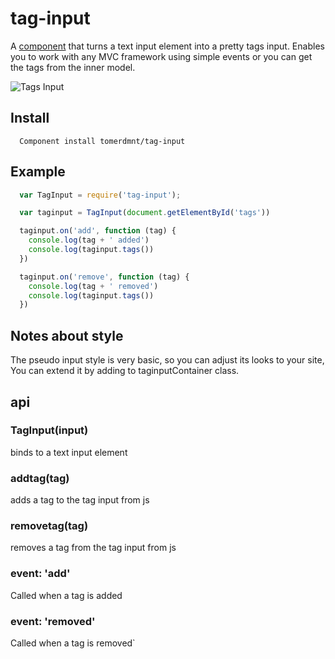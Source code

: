 
# tag-input

  A [component](http://github.com/component/component) that turns a text input element into a pretty tags input.
  Enables you to work with any MVC framework using simple events or you can get the tags from the inner model.

  ![Tags Input](http://raw.github.com/tomerdmnt/tag-input/master/screenshot.jpg)

## Install
  ```
    Component install tomerdmnt/tag-input
  ```

## Example

  ``` javascript
    var TagInput = require('tag-input');

    var taginput = TagInput(document.getElementById('tags'))

    taginput.on('add', function (tag) {
      console.log(tag + ' added')
      console.log(taginput.tags())
    })

    taginput.on('remove', function (tag) {
      console.log(tag + ' removed')
      console.log(taginput.tags())
    })

  ```

## Notes about style
  The pseudo input style is very basic, so you can adjust its looks to your site, You can extend it by adding to taginputContainer class.

## api

### TagInput(input)
  binds to a text input element

### addtag(tag)
  adds a tag to the tag input from js

### removetag(tag)
  removes a tag from the tag input from js

### event: 'add'
  Called when a tag is added

### event: 'removed'
  Called when a tag is removed`


